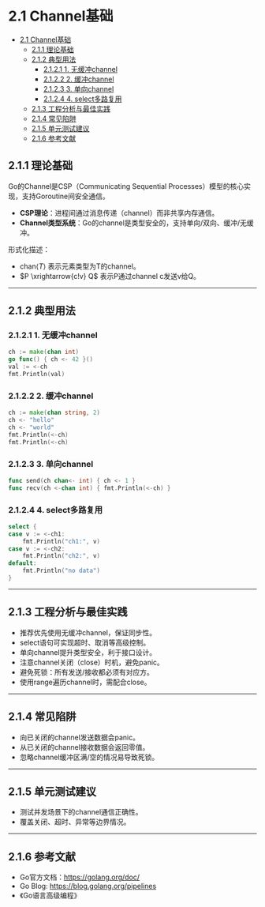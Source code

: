 ﻿# 2.1 Channel基础

<!-- TOC START -->
- [2.1 Channel基础](#21-channel基础)
  - [2.1.1 理论基础](#211-理论基础)
  - [2.1.2 典型用法](#212-典型用法)
    - [2.1.2.1 1. 无缓冲channel](#2121-1-无缓冲channel)
    - [2.1.2.2 2. 缓冲channel](#2122-2-缓冲channel)
    - [2.1.2.3 3. 单向channel](#2123-3-单向channel)
    - [2.1.2.4 4. select多路复用](#2124-4-select多路复用)
  - [2.1.3 工程分析与最佳实践](#213-工程分析与最佳实践)
  - [2.1.4 常见陷阱](#214-常见陷阱)
  - [2.1.5 单元测试建议](#215-单元测试建议)
  - [2.1.6 参考文献](#216-参考文献)
<!-- TOC END -->

## 2.1.1 理论基础

Go的Channel是CSP（Communicating Sequential Processes）模型的核心实现，支持Goroutine间安全通信。

- **CSP理论**：进程间通过消息传递（channel）而非共享内存通信。
- **Channel类型系统**：Go的channel是类型安全的，支持单向/双向、缓冲/无缓冲。

形式化描述：

- $\text{chan}\langle T \rangle$ 表示元素类型为T的channel。
- $P \xrightarrow{c!v} Q$ 表示P通过channel c发送v给Q。

---

## 2.1.2 典型用法

### 2.1.2.1 1. 无缓冲channel

```go
ch := make(chan int)
go func() { ch <- 42 }()
val := <-ch
fmt.Println(val)

```

### 2.1.2.2 2. 缓冲channel

```go
ch := make(chan string, 2)
ch <- "hello"
ch <- "world"
fmt.Println(<-ch)
fmt.Println(<-ch)

```

### 2.1.2.3 3. 单向channel

```go
func send(ch chan<- int) { ch <- 1 }
func recv(ch <-chan int) { fmt.Println(<-ch) }

```

### 2.1.2.4 4. select多路复用

```go
select {
case v := <-ch1:
    fmt.Println("ch1:", v)
case v := <-ch2:
    fmt.Println("ch2:", v)
default:
    fmt.Println("no data")
}

```

---

## 2.1.3 工程分析与最佳实践

- 推荐优先使用无缓冲channel，保证同步性。
- select语句可实现超时、取消等高级控制。
- 单向channel提升类型安全，利于接口设计。
- 注意channel关闭（close）时机，避免panic。
- 避免死锁：所有发送/接收都必须有对应方。
- 使用range遍历channel时，需配合close。

---

## 2.1.4 常见陷阱

- 向已关闭的channel发送数据会panic。
- 从已关闭的channel接收数据会返回零值。
- 忽略channel缓冲区满/空的情况易导致死锁。

---

## 2.1.5 单元测试建议

- 测试并发场景下的channel通信正确性。
- 覆盖关闭、超时、异常等边界情况。

---

## 2.1.6 参考文献

- Go官方文档：<https://golang.org/doc/>
- Go Blog: <https://blog.golang.org/pipelines>
- 《Go语言高级编程》
